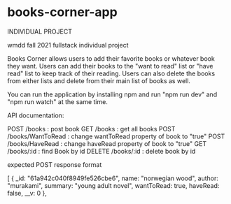 # books-corner-app

INDIVIDUAL PROJECT

wmdd fall 2021 fullstack individual project

Books Corner allows users to add their favorite books or whatever book they want. Users can add their books to the "want to read" list or "have read" list to keep track of their reading. Users can also delete the books from either lists and delete from their main list of books as well.

You can run the application by installing npm and run "npm run dev" and "npm run watch" at the same time.

API documentation:

POST /books : post book
GET /books : get all books
POST /books/WantToRead : change wantToRead property of book to "true"
POST /books/HaveRead : change haveRead property of book to "true"
GET /books/:id : find Book by id
DELETE /books/:id : delete book by id

expected POST response format

[
{
\_id: "61a942c040f8949fe526cbe6",
name: "norwegian wood",
author: "murakami",
summary: "young adult novel",
wantToRead: true,
haveRead: false,
\_\_v: 0
},
